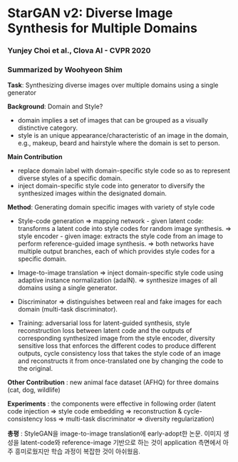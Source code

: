 # StarGAN v2: Diverse Image Synthesis for Multiple Domains 
### Yunjey Choi et al., Clova AI - CVPR 2020
### Summarized by Woohyeon Shim
	
**Task**: Synthesizing diverse images over multiple domains using a single generator

**Background**: Domain and Style?
* domain implies a set of images that can be grouped as a visually distinctive category.
* style is an unique appearance/characteristic of an image in the domain, e.g., makeup, beard and hairstyle where the domain is set to person.
	
**Main Contribution**
* replace domain label with domain-specific style code so as to represent diverse styles of a specific domain.
* inject domain-specific style code into generator to diversify the synthesized images within the designated domain.
	
**Method**: Generating domain specific images with variety of style code
* Style-code generation
⇒ mapping network - given latent code: transforms a latent code into style codes for random image synthesis.
⇒ style encoder - given image: extracts the style code from an image to perform reference-guided image synthesis.
⇒ both networks have multiple output branches, each of which provides style codes for a specific domain.

* Image-to-image translation
⇒ inject domain-specific style code using adaptive instance normalization (adaIN).
⇒ synthesize images of all domains using a single generator.
		
* Discriminator
⇒ distinguishes between real and fake images for each domain (multi-task discriminator).
				
* Training: adversarial loss for latent-guided synthesis, style reconstruction loss between latent code and the outputs of corresponding synthesized image from the style encoder, diversity sensitive loss that enforces the different codes to produce different outputs, cycle consistency loss that takes the style code of an image and reconstructs it from once-translated one by changing the code to the original.
		
**Other Contribution** : new animal face dataset (AFHQ) for three domains (cat, dog, wildlife)

**Experiments** : the components were effective in following order (latent code injection ⇒ style code embedding ⇒ reconstruction & cycle-consistency loss ⇒ multi-task discriminator ⇒ diversity regularization)
	
**총평** : StyleGAN을 image-to-image translation에 early-adopt한 논문. 이미지 생성을 latent-code와 reference-image 기반으로 하는 것이 application 측면에서 아주 흥미로웠지만 학습 과정이 복잡한 것이 아쉬웠음.
